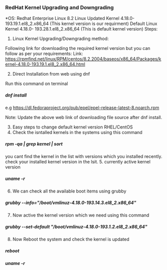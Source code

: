### **RedHat Kernel Upgrading and Downgrading**
*OS: Redhat Enterprise Linux 8.2
Linux Updated Kernel 4.18.0- 193.19.1.el8_2.x86_64 (This kernel version is our requirment)
Default Linux Kernel 4.18.0- 193.28.1.el8_2.x86_64 (This is default kernel version)
Steps:
1.	Linux Kernel Upgrading/Downgrading method:

Following link for downloading the required kernel version but you can follow as per your requirements: 
Link: https://rpmfind.net/linux/RPM/centos/8.2.2004/baseos/x86_64/Packages/kernel-4.18.0-193.19.1.el8_2.x86_64.html 

2. Direct Installation from web using dnf

Run this command on terminal
##### dnf install <link>
e.g https://dl.fedoraproject.org/pub/epel/epel-release-latest-8.noarch.rpm

Note: Update the above web link of downloading file source after dnf install. 

3.	Easy steps to change default kernel version RHEL/CentOS 
4. Check the isntalled kernels in the systems using this command 
##### rpm -qa | grep kernel | sort
you cant find the kernel in the list with versions which you installed recently. check your installed kernel version in the lsit.
5. currently active kernel version
##### uname -r
6. We can check all the available boot items using grubby
##### grubby --info="/boot/vmlinuz-4.18.0-193.14.3.el8_2.x86_64" 
7. Now active the kernel version which we need using this command
##### grubby --set-default "/boot/vmlinuz-4.18.0-193.1.2.el8_2.x86_64"
8. Now Reboot the system and check the kernel is updated 
##### reboot
##### uname -r
